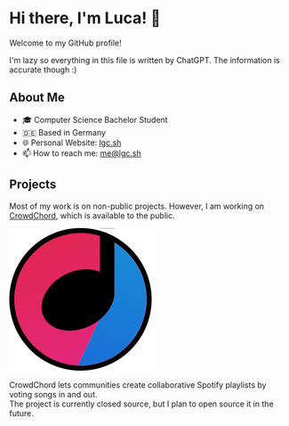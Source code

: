 # Hi there, I'm Luca! 👋

Welcome to my GitHub profile!

I'm lazy so everything in this file is written by ChatGPT. The information is accurate though :)

## About Me
- 🎓 Computer Science Bachelor Student
- 🇩🇪 Based in Germany
- 🌐 Personal Website: [lgc.sh](https://lgc.sh)
- 📫 How to reach me: [me@lgc.sh](mailto:me@lgc.sh)

## Projects
Most of my work is on non-public projects. However, I am working on [CrowdChord](https://crowdchord.com), which is available to the public.

![CrowdChord Logo](assets/crowdchord.png)


CrowdChord lets communities create collaborative Spotify playlists by voting songs in and out.  
The project is currently closed source, but I plan to open source it in the future.
